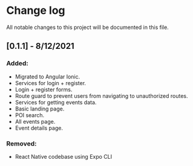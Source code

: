 # Change log

All notable changes to this project will be documented in this file.

## [0.1.1] - 8/12/2021

### Added:

- Migrated to Angular Ionic.
- Services for login + register.
- Login + register forms.
- Route guard to prevent users from navigating to unauthorized routes.
- Services for getting events data.
- Basic landing page.
- POI search.
- All events page.
- Event details page.

### Removed:

- React Native codebase using Expo CLI
